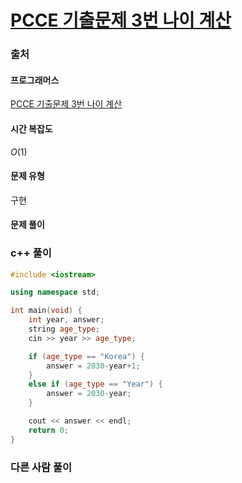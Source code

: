 # [PCCE 기출문제 3번 나이 계산](https://school.programmers.co.kr/learn/courses/30/lessons/250131)

### 출처
#### 프로그래머스
[PCCE 기출문제 3번 나이 계산](https://school.programmers.co.kr/learn/courses/30/lessons/250131)

#### 시간 복잡도
$`O(1)`$

#### 문제 유형
구현

#### 문제 풀이

### c++ 풀이
```c++
#include <iostream>

using namespace std;

int main(void) {
    int year, answer;
    string age_type;
    cin >> year >> age_type;

    if (age_type == "Korea") {
        answer = 2030-year+1;
    }
    else if (age_type == "Year") {
        answer = 2030-year;
    }

    cout << answer << endl;
    return 0;
}
```

### 다른 사람 풀이
```c++

```
